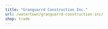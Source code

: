 ```yaml
---
title: "Granguarrd Construction Inc."
url: /watertown/granguarrd-construction-inc/
shop: trade
---
```

